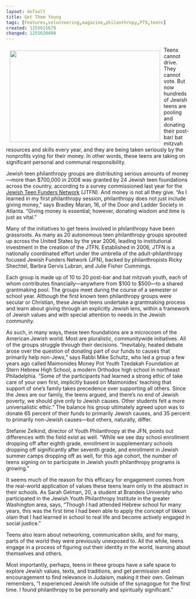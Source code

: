 ```yaml
---
layout: default
title: Get Them Young
tags: [Features,volunteering,magazine,philanthropy,PT9,teens]
created: 1255615679
changed: 1255620490
---
```

<p><img width="411" vspace="10" hspace="10" height="250" align="left" src="/files/pt9_linden.jpg" alt="" />Teens cannot drive. They cannot vote. But now hundreds    of Jewish teens are pooling and donating their post-bar/    bat mitzvah resources and skills every year, and they    are being taken seriously by the nonprofits vying for    their money. In other words, these teens are taking on significant    personal and communal responsibility.</p>
<p>Jewish teen philanthropy groups are distributing serious    amounts of money&mdash;more than $700,000 in 2008 was granted by    24 Jewish teen foundations across the country, according to a survey    commissioned last year for the <a href="http://www.jtfn.org/">Jewish Teen Funders Network</a> (JTFN).    And money is not all they give. &ldquo;As I learned in my first philanthropy    session, philanthropy does not just include giving money,&rdquo; says Bradley    Maran, 16, of the Door and Ladder Society in Atlanta. &ldquo;Giving money    is essential; however, donating wisdom and time is just as vital.&rdquo;</p>
<p>Many of the initiatives to get teens involved in philanthropy    have been grassroots. As many as 20 autonomous teen philanthropy    groups sprouted up across the United States by the year 2006,    leading to institutional investment in the creation of the JTFN.    Established in 2006, JTFN is a nationally coordinated effort under    the umbrella of the adult-philanthropy focused Jewish Funders    Network (JFN), backed by philanthropists Ricky Shechtel, Barbra    Gervis Lubran, and Julie Fisher Cummings.</p>
<p>Each group is made up of 10 to 20 post-bar and bat mitzvah    youth, each of whom contributes financially&mdash;anywhere from $100    to $500&mdash;to a shared grantmaking pool. The groups meet during    the course of a semester or school year. Although the first known    teen philanthropy groups were secular or Christian, these Jewish    teens undertake a grantmaking process and learn about giving    through an explicitly Jewish lens, within a framework of Jewish    values and with special attention to needs in the Jewish community.</p>
<p>As such, in many ways, these teen foundations are a microcosm    of the American Jewish world. Most are pluralistic, communitywide    initiatives. All of the groups struggle through their decisions.    &ldquo;Inevitably, heated debate arose over the question of donating part of    our funds to causes that primarily help non-Jews,&rdquo; says Rabbi Mike    Schultz, who led a group a few years ago called Maimonides Money    Pot Youth Tzedakah Foundation at Stern Hebrew High School, a    modern Orthodox high school in northeast Philadelphia. &ldquo;Some of    the participants had learned a strong ethic of take care of your own    first, implicitly based on Maimonides&rsquo; teaching that support of one&rsquo;s    family takes precedence over supporting all others. Since the Jews are    our family, the teens argued, and there&rsquo;s no end of Jewish poverty,    we should give only to Jewish causes. Other students felt a more    universalistic ethic.&rdquo; The balance his group ultimately agreed upon was    to donate 65 percent of their funds to primarily Jewish causes, and 35    percent to primarily non-Jewish causes&mdash;but others, naturally, differ.</p>
<p>Stefanie Zelkind, director of Youth Philanthropy at the JFN,    points out differences with the field exist as well. &ldquo;While we see    day school enrollment dropping off after eighth grade, enrollment    in supplementary schools dropping off significantly after seventh    grade, and enrollment in Jewish summer camps dropping off    as well, for this age cohort, the number of teens signing on to    participate in Jewish youth philanthropy programs is growing.&rdquo;</p>
<p>It seems much of the reason for this efficacy for engagement    comes from the real-world application of values these teens learn    only in the abstract in their schools. As Sarah Gelman, 20, a student    at Brandeis University who participated in the Jewish Youth    Philanthropy Institute in the greater Washington area, says, &ldquo;Though    I had attended Hebrew school for many years, this was the first time    I had been able to apply the concept of tikkun olam that I had learned    in school to real life and become actively engaged in social justice.&rdquo;</p>
<p>Teens also learn about networking, communication skills, and    for many, parts of the world they were previously unexposed to. All    the while, teens engage in a process of figuring out their identity in    the world, learning about themselves and others.</p>
<p>Most importantly, perhaps, teens in these groups have a    safe space to explore Jewish values, texts, and traditions, and get    permission and encouragement to find relevance in Judaism,    making it their own. Gelman remembers, &ldquo;I experienced Jewish life    outside of the synagogue for the first time. I found philanthropy to    be personally and spiritually significant.&rdquo;</p>